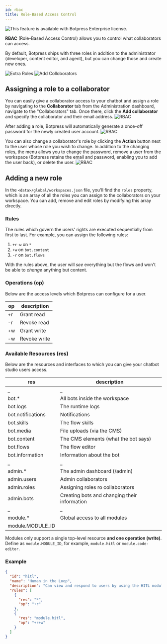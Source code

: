 ```yaml
---
id: rbac
title: Role-Based Access Control
---
```


![This feature is available with Botpress Enterprise license.](/assets/botpress-enterprise-feature.png)

**RBAC** (Role-Based Access Control) allows you to control what collaborators can access.

By default, Botpress ships with three roles in addition to the administrator (developer, content editor, and agent), but you can change those and create new ones.

![Extra Roles](/assets/rbac-roles.png)
![Add Colloborators](/assets/roles.png)

## Assigning a role to a collaborator

You can easily give a collaborator access to your chatbot and assign a role by navigating to the  **Collaborator** tab from the Administration dashboard, navigate to the "Collaborators" tab. Once there, click the **Add collaborator** and specify the collaborator and their email address.
![RBAC](/assets/add-role.png)

After adding a role, Botpress will automatically generate a once-off password for the newly created user account. 
![RBAC](/assets/rbac-success.png)

You can also change a collaborator's role by clicking the **Action** button next to the user whose role you wish to change. In addition to the changing roles, the menu allows you to change the password, remove a user from the workspace (Botpress retains the email and password, enabling you to add the user back), or delete the user. 
![RBAC](/assets/change-role.png)

## Adding a new role

In the `<data>/global/workspaces.json` file, you'll find the `roles` property, which is an array of all the roles you can assign to the collaborators on your workspace. You can add, remove and edit roles by modifying this array directly.

### Rules

The rules which govern the users' rights are executed sequentially from first to last. For example, you can assign the following rules:

1. `+r-w` on `*`
2. `+w` on `bot.content`
3. `-r` on `bot.flows`

With the rules above, the user will _see_ everything but the flows and won't be able to _change_ anything but content.

### Operations (op)
Below are the access levels which Botpress can configure for a user.

| op  | description  |
| --- | ------------ |
| +r  | Grant read   |
| -r  | Revoke read  |
| +w  | Grant write  |
| -w  | Revoke write |

### Available Resources (res)
Below are the resources and interfaces to which you can give your chatbot studio users access.

| res               | description                                  |
| ----------------- | -------------------------------------------- |
| \_                | \_                                           |
| bot.\*            | All bots inside the workspace                |
| bot.logs          | The runtime logs                             |
| bot.notifications | Notifications                                |
| bot.skills        | The flow skills                              |
| bot.media         | File uploads (via the CMS)                   |
| bot.content       | The CMS elements (what the bot says)         |
| bot.flows         | The flow editor                              |
| bot.information   | Information about the bot                    |
| \_                | \_                                           |
| admin.\*          | The admin dashboard (/admin)                 |
| admin.users       | Admin collaborators                          |
| admin.roles       | Assigning roles ro collaborators             |
| admin.bots        | Creating bots and changing their information |
| \_                | \_                                           |
| module.\*         | Global access to all modules                 |
| module.MODULE_ID  |                                              |

Modules only support a single top-level resource **and one operation (write)**. Define as `module.MODULE_ID`, for example, `module.hitl` or `module.code-editor`.

### Example

```json
{
  "id": "hitl",
  "name": "Human in the Loop",
  "description": "Can view and respond to users by using the HITL module",
  "rules": [
    {
      "res": "*",
      "op": "+r"
    },
    {
      "res": "module.hitl",
      "op": "+r+w"
    }
  ]
}
```
